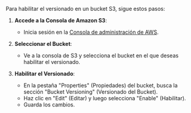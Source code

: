 Para habilitar el versionado en un bucket S3, sigue estos pasos:

1. **Accede a la Consola de Amazon S3**:
    
    - Inicia sesión en la [Consola de administración de AWS](https://aws.amazon.com/console/).
2. **Seleccionar el Bucket**:
    
    - Ve a la consola de S3 y selecciona el bucket en el que deseas habilitar el versionado.
3. **Habilitar el Versionado**:
    
    - En la pestaña "Properties" (Propiedades) del bucket, busca la sección "Bucket Versioning" (Versionado del Bucket).
    - Haz clic en "Edit" (Editar) y luego selecciona "Enable" (Habilitar).
    - Guarda los cambios.

